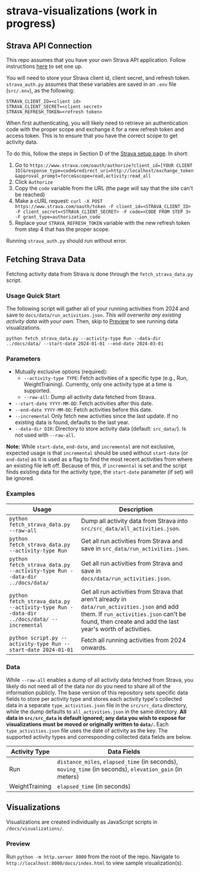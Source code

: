 # strava-visualizations (work in progress)

## Strava API Connection

This repo assumes that you have your own Strava API application.
Follow instructions [here](https://developers.strava.com/docs/getting-started/) to set one up.

You will need to store your Strava client id, client secret, and refresh token.
`strava_auth.py` assumes that these variables are saved in an `.env` file (`src/.env`), as the following:

```
STRAVA_CLIENT_ID=<client id>
STRAVA_CLIENT_SECRET=<client secret>
STRAVA_REFRESH_TOKEN=<refresh token>
```

When first authenticating, you will likely need to retrieve an authentication code with the proper scope and exchange it for a new refresh token and access token. This is to ensure that you have the correct scope to get activity data. 

To do this, follow the steps in Section D of the [Strava setup page](https://developers.strava.com/docs/getting-started/). In short:
1. Go to `https://www.strava.com/oauth/authorize?client_id=[YOUR CLIENT ID]&response_type=code&redirect_uri=http://localhost/exchange_token&approval_prompt=force&scope=read,activity:read_all`
2. Click `Authorize` 
3. Copy the `code` variable from the URL (the page will say that the site can't be reached)
4. Make a cURL request:
    `curl -X POST https://www.strava.com/oauth/token -F client_id=<STRAVA_CLIENT_ID> -F client_secret=<STRAVA_CLIENT_SECRET> -F code=<CODE FROM STEP 3> -F grant_type=authorization_code`
5. Replace your `STRAVA_REFRESH_TOKEN` variable with the new refresh token from step 4 that has the proper scope.

Running `strava_auth.py` should run without error.

## Fetching Strava Data

Fetching activity data from Strava is done through the `fetch_strava_data.py` script.

### Usage Quick Start

The following script will gather all of your running activities from 2024 and save to `docs/data/run_activities.json`. *This will overwrite any existing activity data with your own.* Then, skip to [Preview](#preview) to see running data visualizations.

```
python fetch_strava_data.py --activity-type Run --data-dir ../docs/data/ --start-date 2024-01-01 --end-date 2024-03-01
```

### Parameters
- Mutually exclusive options (required):
    - `--activity-type TYPE`: Fetch activities of a specific type (e.g., Run, WeightTraining). Currently, only one activity type at a time is supported.
    - `--raw-all`: Dump all activity data fetched from Strava.
- `--start-date YYYY-MM-DD`: Fetch activities after this date.
- `--end-date YYYY-MM-DD`: Fetch activities before this date.
- `--incremental` Only fetch new activities since the last update. If no existing data is found, defaults to the last year.
- `--data-dir DIR`: Directory to store activity data (default: `src_data/`). Is not used with `--raw-all`.

**Note:** While `start-date`, `end-date`, and `incremental` are not exclusive, expected usage is that `incremental` should be used without `start-date` (or `end-date`) as it is used as a flag to find the most recent activities from where an existing file left off. Because of this, if `incremental` is set and the script finds existing data for the activity type, the `start-date` parameter (if set) will be ignored. 

### Examples

| Usage | Description |
|-------|-------------|
|`python fetch_strava_data.py --raw-all`| Dump all activity data from Strava into `src/src_data/all_activities.json`.|
|`python fetch_strava_data.py --activity-type Run`| Get all run activities from Strava and save in `src_data/run_activities.json`.|
|`python fetch_strava_data.py --activity-type Run --data-dir ../docs/data/`| Get all run activities from Strava and save in `docs/data/run_activities.json`.|
|`python fetch_strava_data.py --activity-type Run --data-dir ../docs/data/ --incremental`| Get all run activities from Strava that aren't already in `data/run_activities.json` and add them. If `run_activities.json` can't be found, then create and add the last year's worth of activities.|
|`python script.py --activity-type Run --start-date 2024-01-01` | Fetch all running activities from 2024 onwards. | 


### Data

While `--raw-all` enables a dump of all activity data fetched from Strava, you likely do not need all of the data nor do you need to share all of the information publicly. The base version of this repository sets specific data fields to store per activity type and stores each activity type's collected data in a separate `type_activities.json` file in the `src/src_data` directory, while the dump defaults to `all_activities.json` in the same directory. **All data in `src/src_data` is default ignored; any data you wish to expose for visualizations must be moved or originally written to `data/`.** Each `type_activities.json` file uses the date of activity as the key. The supported activity types and corresponding collected data fields are below. 

| Activity Type | Data Fields |
| ------------- | ----------- |
| Run | `distance_miles`, `elapsed_time` (in seconds), `moving_time` (in seconds), `elevation_gain` (in meters) |
| WeightTraining | `elapsed_time` (in seconds)|

## Visualizations

Visualizations are created individually as JavaScript scripts in `/docs/visualizations/`. 

### Preview

Run `python -m http.server 8000` from the root of the repo. Navigate to `http://localhost:8000/docs/index.html` to view sample visualization(s).

